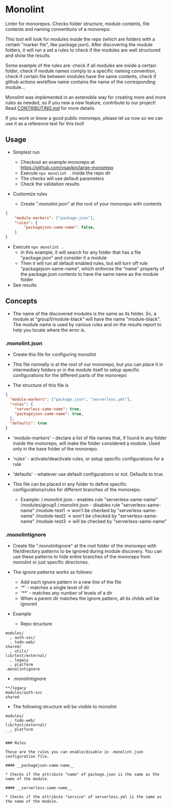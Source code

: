 # Monolint

Linter for monorepos. Checks folder structure, module contents, file contents and naming conventions of a monorepo.

This tool will look for modules inside the repo (which are folders with a certain "marker file", like package.json). After discovering the module folders, it will run a set a rules to check if the modules are well structured and show the results.

Some example of the rules are: check if all modules are inside a certain folder, check if module names comply to a specific naming convention, check if certain file between modules have the same contents, check if github actions workflow name contains the name of the corresponding module...

Monolint was implemented in an extensible way for creating more and more rules as needed, so if you new a new feature, contribute to our project! Read [CONTRIBUTING.md](CONTRIBUTING.md) for more details.

If you work or know a good public monorepo, please let us now so we can use it as a reference test for this tool!

## Usage

* Simplest run
  * Checkout an example monorepo at https://github.com/vsavkin/large-monorepo
  * Execute `npx monolint .` inside the repo dir
  * The checks will use default parameters
  * Check the validation results

* Customize rules
  * Create ".monolint.json" at the root of your monorepo with contents

```json
{
    "module-markers": ["package.json"],
    "rules": {
        "packagejson-same-name": false,
    }
}
```

  * Execute `npx monolint .`
    * In this example, it will search for any folder that has a file "package.json" and consider it a module
    * Then it will run all default enabled rules, but will turn off rule "packagejson-same-name", which enforces the "name" property of the package.json contents to have the same name as the module folder
  * See results

## Concepts

* The name of the discovered modules is the same as its folder. So, a module at "group1/module-black" will have the name "module-black". The module name is used by various rules and on the results report to help you locate where the error is.

### __.monolint.json__

* Create this file for configuring monolint
* This file normally is at the root of our monorepo, but you can place it in intermediary folders or in the module itself to setup specific configurations for the different parts of the monorepo

* The structure of this file is

```json
{
  "module-markers": ["package.json", "serverless.yml"],
  "rules": {
    "serverless-same-name": true,
    "packagejson-same-name": true,
  },
  "defaults": true
}
```

  * 'module-markers' - declare a list of file names that, if found in any folder inside the monorepo, will make the folder considered a module. Used only in the base folder of the monorepo.
  * 'rules' - activate/deactivate rules, or setup specific configurations for a rule
  * 'defaults' - whatever use default configurations or not. Defaults to true.

* This file can be placed in any folder to define specific configurations/rules for different branches of the monorepo.
  * Example:
        /.monolint.json - enables rule "serverless-same-name"
        /modules/group1
                       /.monolint.json - disables rule "serverless-same-name"
                       /module-test1 -> won't be checked by "serverless-same-name"
                       /module-test2 -> won't be checked by "serverless-same-name"
                /module-test3 -> will be checked by "serverless-same-name"


### __.monolintignore__

* Create file ".monolintignore" at the root folder of the monorepo with file/directory patterns to be ignored during module discovery. You can use these patterns to hide entire branches of the monorepo from monolint or just specific directories.

* The ignore patterns works as follows:
  * Add each ignore pattern in a new line of the file
  * '*' - matches a single level of dir
  * '**' - matches any number of levels of a dir
  * When a parent dir matches the ignore pattern, all its childs will be ignored

* Example

  * Repo structure

```
modules/
  ⌞ auth-svc/
  ⌞ todo-web/
shared/
  ⌞ utils/
lib/test/external/
  ⌞ legacy
  ⌞ platform
.monolintignore
```

  * .monolintignore

```
**/legacy
modules/auth-svc
shared
```

  * The following structure will be visible to monolint

````
modules/
  ⌞ todo-web/
lib/test/external/
  ⌞ platform
```

### Rules

These are the rules you can enable/disable in .monolint.json configuration file.

#### __packagejson-same-name__

* Checks if the attribute "name" of package.json is the same as the name of the module.

#### __serverless-same-name__

* Checks if the attribute "service" of serverless.yml is the same as the name of the module.

